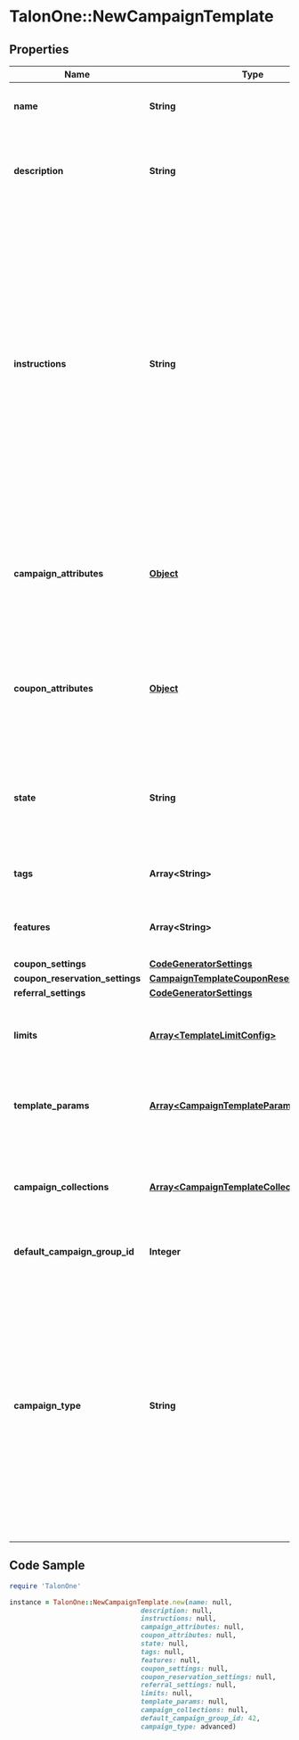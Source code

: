 # TalonOne::NewCampaignTemplate

## Properties

Name | Type | Description | Notes
------------ | ------------- | ------------- | -------------
**name** | **String** | The campaign template name. | 
**description** | **String** | Customer-facing text that explains the objective of the template. | 
**instructions** | **String** | Customer-facing text that explains how to use the template. For example, you can use this property to explain the available attributes of this template, and how they can be modified when a user uses this template to create a new campaign. | 
**campaign_attributes** | [**Object**](.md) | The campaign attributes that campaigns created from this template will have by default. | [optional] 
**coupon_attributes** | [**Object**](.md) | The campaign attributes that coupons created from this template will have by default. | [optional] 
**state** | **String** | Only Campaign Templates in &#39;available&#39; state may be used to create Campaigns. | 
**tags** | **Array&lt;String&gt;** | A list of tags for the campaign template. | [optional] 
**features** | **Array&lt;String&gt;** | A list of features for the campaign template. | [optional] 
**coupon_settings** | [**CodeGeneratorSettings**](CodeGeneratorSettings.md) |  | [optional] 
**coupon_reservation_settings** | [**CampaignTemplateCouponReservationSettings**](CampaignTemplateCouponReservationSettings.md) |  | [optional] 
**referral_settings** | [**CodeGeneratorSettings**](CodeGeneratorSettings.md) |  | [optional] 
**limits** | [**Array&lt;TemplateLimitConfig&gt;**](TemplateLimitConfig.md) | The set of limits that will operate for this campaign template. | [optional] 
**template_params** | [**Array&lt;CampaignTemplateParams&gt;**](CampaignTemplateParams.md) | Fields which can be used to replace values in a rule. | [optional] 
**campaign_collections** | [**Array&lt;CampaignTemplateCollection&gt;**](CampaignTemplateCollection.md) | The campaign collections from the blueprint campaign for the template. | [optional] 
**default_campaign_group_id** | **Integer** | The default campaign group ID. | [optional] 
**campaign_type** | **String** | The campaign type. Possible type values:   - &#x60;cartItem&#x60;: Type of campaign that can apply effects only to cart items.   - &#x60;advanced&#x60;: Type of campaign that can apply effects to customer sessions and cart items.  | [default to &#39;advanced&#39;]

## Code Sample

```ruby
require 'TalonOne'

instance = TalonOne::NewCampaignTemplate.new(name: null,
                                 description: null,
                                 instructions: null,
                                 campaign_attributes: null,
                                 coupon_attributes: null,
                                 state: null,
                                 tags: null,
                                 features: null,
                                 coupon_settings: null,
                                 coupon_reservation_settings: null,
                                 referral_settings: null,
                                 limits: null,
                                 template_params: null,
                                 campaign_collections: null,
                                 default_campaign_group_id: 42,
                                 campaign_type: advanced)
```


